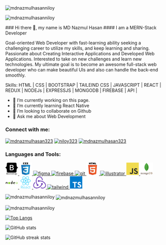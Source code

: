 
<img src="https://i.ibb.co/4dw58rt/Navy-Blue-Geometric-Technology-Linked-In-Banner.png" alt="mdnazmulhasanniloy"  style="width:100%: height: auto;"/>
<p align="left"> <img src="https://komarev.com/ghpvc/?username=mdnazmulhasanniloy&label=Profile%20views&color=0e75b6&style=flat" alt="mdnazmulhasanniloy"  /> </p>
### Hi there 👋, my name is MD Nazmul Hasan
#### I am a MERN-Stack Developer


Goal-oriented Web Developer with fast-learning ability seeking a challenging career to utilize my skills, and keep learning and sharing. Passionate about Creating Interactive Applications and Developed Web Applications. Interested to take on new challenges and learn new technologies. My ultimate goal is to become an awesome full-stack web developer who can make beautiful Uls and also can handle the back-end smoothly.

Skills: HTML | CSS | BOOTSTRAP | TAILEIND CSS | JAVASCRIPT | REACT | REDUX | NODEJs | EXPRESSJS | MONGODB | FIREBASE | API |

- 🔭 I’m currently working on this page. 
- 🌱 I’m currently learning React Native 
- 👯 I’m looking to collaborate on Github 
- 💬 Ask me about Web Development 


<h3 align="left">Connect with me:</h3>
<p align="left">
<a href="https://linkedin.com/in/mdnazmulhasan323" target="blank"><img align="center" src="https://raw.githubusercontent.com/rahuldkjain/github-profile-readme-generator/master/src/images/icons/Social/linked-in-alt.svg" alt="mdnazmulhasan323" height="30" width="40" /></a>
<a href="https://fb.com/niloy323" target="blank"><img align="center" src="https://raw.githubusercontent.com/rahuldkjain/github-profile-readme-generator/master/src/images/icons/Social/facebook.svg" alt="niloy323" height="30" width="40" /></a>
<a href="https://instagram.com/mdnazmulhasan323" target="blank"><img align="center" src="https://raw.githubusercontent.com/rahuldkjain/github-profile-readme-generator/master/src/images/icons/Social/instagram.svg" alt="mdnazmulhasan323" height="30" width="40" /></a>
</p>

<h3 align="left">Languages and Tools:</h3>
<p align="left"> <a href="https://getbootstrap.com" target="_blank" rel="noreferrer"> <img src="https://raw.githubusercontent.com/devicons/devicon/master/icons/bootstrap/bootstrap-plain-wordmark.svg" alt="bootstrap" width="40" height="40"/> </a> <a href="https://www.w3schools.com/css/" target="_blank" rel="noreferrer"> <img src="https://raw.githubusercontent.com/devicons/devicon/master/icons/css3/css3-original-wordmark.svg" alt="css3" width="40" height="40"/> </a> <a href="https://www.figma.com/" target="_blank" rel="noreferrer"> <img src="https://www.vectorlogo.zone/logos/figma/figma-icon.svg" alt="figma" width="40" height="40"/> </a> <a href="https://firebase.google.com/" target="_blank" rel="noreferrer"> <img src="https://www.vectorlogo.zone/logos/firebase/firebase-icon.svg" alt="firebase" width="40" height="40"/> </a> <a href="https://git-scm.com/" target="_blank" rel="noreferrer"> <img src="https://www.vectorlogo.zone/logos/git-scm/git-scm-icon.svg" alt="git" width="40" height="40"/> </a> <a href="https://www.w3.org/html/" target="_blank" rel="noreferrer"> <img src="https://raw.githubusercontent.com/devicons/devicon/master/icons/html5/html5-original-wordmark.svg" alt="html5" width="40" height="40"/> </a> <a href="https://www.adobe.com/in/products/illustrator.html" target="_blank" rel="noreferrer"> <img src="https://www.vectorlogo.zone/logos/adobe_illustrator/adobe_illustrator-icon.svg" alt="illustrator" width="40" height="40"/> </a> <a href="https://developer.mozilla.org/en-US/docs/Web/JavaScript" target="_blank" rel="noreferrer"> <img src="https://raw.githubusercontent.com/devicons/devicon/master/icons/javascript/javascript-original.svg" alt="javascript" width="40" height="40"/> </a> <a href="https://www.mongodb.com/" target="_blank" rel="noreferrer"> <img src="https://raw.githubusercontent.com/devicons/devicon/master/icons/mongodb/mongodb-original-wordmark.svg" alt="mongodb" width="40" height="40"/> </a> <a href="https://nodejs.org" target="_blank" rel="noreferrer"> <img src="https://raw.githubusercontent.com/devicons/devicon/master/icons/nodejs/nodejs-original-wordmark.svg" alt="nodejs" width="40" height="40"/> </a> <a href="https://reactjs.org/" target="_blank" rel="noreferrer"> <img src="https://raw.githubusercontent.com/devicons/devicon/master/icons/react/react-original-wordmark.svg" alt="react" width="40" height="40"/> </a> <a href="https://redux.js.org" target="_blank" rel="noreferrer"> <img src="https://raw.githubusercontent.com/devicons/devicon/master/icons/redux/redux-original.svg" alt="redux" width="40" height="40"/> </a> <a href="https://tailwindcss.com/" target="_blank" rel="noreferrer"> <img src="https://www.vectorlogo.zone/logos/tailwindcss/tailwindcss-icon.svg" alt="tailwind" width="40" height="40"/> </a> <a href="https://www.typescriptlang.org/" target="_blank" rel="noreferrer"> <img src="https://raw.githubusercontent.com/devicons/devicon/master/icons/typescript/typescript-original.svg" alt="typescript" width="40" height="40"/> </a> </p>

<p><img align="left" src="https://github-readme-stats.vercel.app/api/top-langs?username=mdnazmulhasanniloy&show_icons=true&locale=en&layout=compact" alt="mdnazmulhasanniloy" /></p>

<p>&nbsp;<img align="center" src="https://github-readme-stats.vercel.app/api?username=mdnazmulhasanniloy&show_icons=true&locale=en" alt="mdnazmulhasanniloy" /></p>

<p><img align="center" src="https://github-readme-streak-stats.herokuapp.com/?user=mdnazmulhasanniloy&" alt="mdnazmulhasanniloy" /></p>



[![Top Langs](https://github-readme-stats.vercel.app/api/top-langs/?username=mdnazmulhasanniloy)](https://github.com/anuraghazra/github-readme-stats)

![GitHub stats](https://github-readme-stats.vercel.app/api?username=mdnazmulhasanniloy&show_icons=true)  

![GitHub streak stats](https://streak-stats.demolab.com/?user=mdnazmulhasanniloy)  

